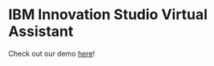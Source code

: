 # IBM Innovation Studio Virtual Assistant

Check out our demo [here][1]!

[1]: https://bristol-avatar-ai.github.io/avatar-ai-watson-assistant-poc/ "Virtual Assistant"
